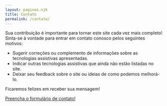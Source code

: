 ```yaml
---
layout: paginas.njk
title: Contato
permalink: /contato/
---
```


Sua contribuição é importante para tornar este site cada vez mais completo! 
Sinta-se à vontade para entrar em contato conosco pelos seguintes motivos:

- Sugerir correções ou complemento de informações sobre as tecnologias assistivas apresentadas.
- Indicar outras tecnologias assistivas que ainda não estão listadas no site.
- Deixar seu feedback sobre o site ou ideias de como podemos melhorá-lo.

Ficaremos felizes em receber sua mensagem!

[Preencha o formulário de contato!](/contato/)